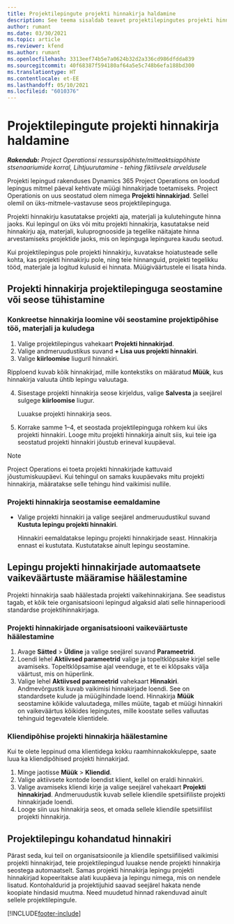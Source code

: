 ```yaml
---
title: Projektilepingute projekti hinnakirja haldamine
description: See teema sisaldab teavet projektilepingutes projekti hinnakirjade haldamise kohta.
author: rumant
ms.date: 03/30/2021
ms.topic: article
ms.reviewer: kfend
ms.author: rumant
ms.openlocfilehash: 3313eef74b5e7a0624b32d2a336cd986dfdda839
ms.sourcegitcommit: 40f68387f594180af64a5e5c748b6efa188bd300
ms.translationtype: HT
ms.contentlocale: et-EE
ms.lasthandoff: 05/10/2021
ms.locfileid: "6010376"
---
```

# <a name="manage-project-price-lists-on-project-contracts"></a>Projektilepingute projekti hinnakirja haldamine

_**Rakendub:** Project Operationsi ressurssipõhiste/mitteaktsiapõhiste stsenaariumide korral,  Lihtjuurutamine - tehing fiktiivsele arveldusele_

Projekti lepingud rakenduses Dynamics 365 Project Operations on loodud lepingus mitmel päeval kehtivate müügi hinnakirjade toetamiseks. Project Operationis on uus seostatud olem nimega **Projekti hinnakirjad**. Sellel olemil on üks-mitmele-vastavuse seos projektilepinguga.

Projekti hinnakirju kasutatakse projekti aja, materjali ja kulutehingute hinna jaoks. Kui lepingul on üks või mitu projekti hinnakirja, kasutatakse neid hinnakirju aja, materjali, kuluprognooside ja tegelike näitajate hinna arvestamiseks projektide jaoks, mis on lepinguga lepingurea kaudu seotud.

Kui projektilepingus pole projekti hinnakirju, kuvatakse hoiatusteade selle kohta, kas projekti hinnakirju pole, ning teie hinnanguid, projekti tegelikku tööd, materjale ja logitud kulusid ei hinnata. Müügiväärtustele ei lisata hinda.

## <a name="associate-or-unassociate-a-project-price-list-on-a-project-contract"></a>Projekti hinnakirja projektilepinguga seostamine või seose tühistamine

### <a name="create-or-associate-a-specific-price-list-for-estimating-project-based-work-material-and-expenses"></a>Konkreetse hinnakirja loomine või seostamine projektipõhise töö, materjali ja kuludega

1. Valige projektilepingus vahekaart **Projekti hinnakirjad**.
2. Valige andmeruudustikus suvand **+ Lisa uus projekti hinnakiri**.
3. Valige **kiirloomise** liuguril hinnakiri. 

  Ripploend kuvab kõik hinnakirjad, mille kontekstiks on määratud **Müük**, kus hinnakirja valuuta ühtib lepingu valuutaga.
  
4. Sisestage projekti hinnakirja seose kirjeldus, valige **Salvesta** ja seejärel sulgege **kiirloomise** liugur.

   Luuakse projekti hinnakirja seos.
   
5. Korrake samme 1–4, et seostada projektilepinguga rohkem kui üks projekti hinnakiri. Looge mitu projekti hinnakirja ainult siis, kui teie iga seostatud projekti hinnakiri jõustub erineval kuupäeval.

> [!NOTE]
> Project Operations ei toeta projekti hinnakirjade kattuvaid jõustumiskuupäevi. Kui tehingul on samaks kuupäevaks mitu projekti hinnakirja, määratakse selle tehingu hind vaikimisi nullile.

### <a name="remove-a-project-price-list-association"></a>Projekti hinnakirja seostamise eemaldamine

- Valige projekti hinnakiri ja valige seejärel andmeruudustikul suvand **Kustuta lepingu projekti hinnakiri**. 

  Hinnakiri eemaldatakse lepingu projekti hinnakirjade seast. Hinnakirja ennast ei kustutata. Kustutatakse ainult lepingu seostamine.

## <a name="set-up-automatic-defaulting-of-project-price-lists-on-a-contract"></a>Lepingu projekti hinnakirjade automaatsete vaikeväärtuste määramise häälestamine

Projekti hinnakirja saab häälestada projekti vaikehinnakirjana. See seadistus tagab, et kõik teie organisatsiooni lepingud algaksid alati selle hinnaperioodi standardse projektihinnakirjaga.

### <a name="set-up-the-organizational-default-for-project-price-lists"></a>Projekti hinnakirjade organisatsiooni vaikeväärtuste häälestamine

1. Avage **Sätted** > **Üldine** ja valige seejärel suvand **Parameetrid**.
2. Loendi lehel **Aktiivsed parameetrid** valige ja topeltklõpsake kirjel selle avamiseks. Topeltklõpsamise ajal veenduge, et te ei klõpsaks välja väärtust, mis on hüperlink. 
3. Valige lehel **Aktiivsed parameetrid** vahekaart **Hinnakiri**. Andmevõrgustik kuvab vaikimisi hinnakirjade loendi. See on standardsete kulude ja müügihindade loend. Hinnakirja **Müük** seostamine kõikide valuutadega, milles müüte, tagab et müügi hinnakiri on vaikeväärtus kõikides lepingutes, mille koostate selles valluutas tehinguid tegevatele klientidele.

### <a name="set-up-a-customer-specific-project-price-list"></a>Kliendipõhise projekti hinnakirja häälestamine

Kui te olete leppinud oma klientidega kokku raamhinnakokkuleppe, saate luua ka kliendipõhised projekti hinnakirjad.

1. Minge jaotisse **Müük** > **Kliendid**.
2. Valige aktiivsete kontode loendist klient, kellel on eraldi hinnakiri.
3. Valige avamiseks kliendi kirje ja valige seejärel vahekaart **Projekti hinnakirjad**. Andmeruudustik kuvab sellele kliendile spetsiifiliste projekti hinnakirjade loendi. 
4. Looge siin uus hinnakirja seos, et omada sellele kliendile spetsiifilist projekti hinnakirja.

## <a name="custom-pricing-on-a-project-contract"></a>Projektilepingu kohandatud hinnakiri

Pärast seda, kui teil on organisatsioonile ja kliendile spetsiifilised vaikimisi projekti hinnakirjad, teie projektilepingud luuakse nende projekti hinnakirja seostega automaatselt. Samas projekti hinnakirja lepingu projekti hinnakirjad kopeeritakse alati kuupäeva ja lepingu nimega, mis on nendele lisatud. Kontohaldurid ja projektijuhid saavad seejärel hakata nende koopiate hindasid muutma. Need muudetud hinnad rakenduvad ainult sellele projektilepingule.


[!INCLUDE[footer-include](../includes/footer-banner.md)]
